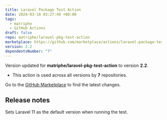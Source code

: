 ```yaml
---
title: Laravel Package Test Action
date: 2024-03-18 03:27:49 +00:00
tags:
  - matriphe
  - GitHub Actions
draft: false
repo: matriphe/laravel-pkg-test-action
marketplace: https://github.com/marketplace/actions/laravel-package-test-action
version: 2.2
dependentsNumber: "7"
---
```



Version updated for **matriphe/laravel-pkg-test-action** to version **2.2**.
- This action is used across all versions by **7** repositories.

Go to the [GitHub Marketplace](https://github.com/marketplace/actions/laravel-package-test-action) to find the latest changes.

## Release notes

Sets Laravel 11 as the default version when running the test.
